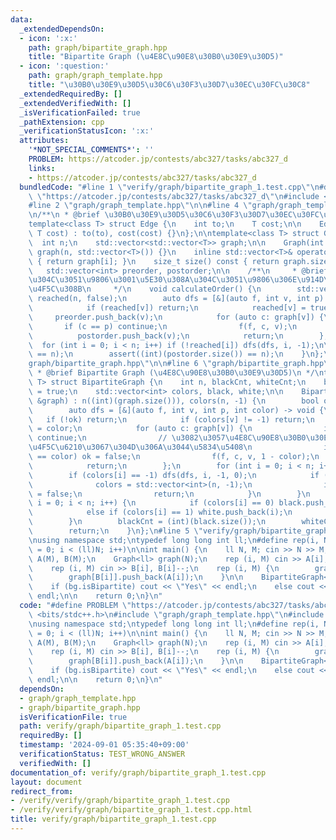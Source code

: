 ```yaml
---
data:
  _extendedDependsOn:
  - icon: ':x:'
    path: graph/bipartite_graph.hpp
    title: "Bipartite Graph (\u4E8C\u90E8\u30B0\u30E9\u30D5)"
  - icon: ':question:'
    path: graph/graph_template.hpp
    title: "\u30B0\u30E9\u30D5\u30C6\u30F3\u30D7\u30EC\u30FC\u30C8"
  _extendedRequiredBy: []
  _extendedVerifiedWith: []
  _isVerificationFailed: true
  _pathExtension: cpp
  _verificationStatusIcon: ':x:'
  attributes:
    '*NOT_SPECIAL_COMMENTS*': ''
    PROBLEM: https://atcoder.jp/contests/abc327/tasks/abc327_d
    links:
    - https://atcoder.jp/contests/abc327/tasks/abc327_d
  bundledCode: "#line 1 \"verify/graph/bipartite_graph_1.test.cpp\"\n#define PROBLEM\
    \ \"https://atcoder.jp/contests/abc327/tasks/abc327_d\"\n#include <bits/stdc++.h>\n\
    #line 2 \"graph/graph_template.hpp\"\n\n#line 4 \"graph/graph_template.hpp\"\n\
    \n/**\n * @brief \u30B0\u30E9\u30D5\u30C6\u30F3\u30D7\u30EC\u30FC\u30C8\n */\n\
    template<class T> struct Edge {\n    int to;\n    T cost;\n\n    Edge(int to,\
    \ T cost) : to(to), cost(cost) {}\n};\n\ntemplate<class T> struct Graph {\n  \
    \  int n;\n    std::vector<std::vector<T>> graph;\n\n    Graph(int n) : n(n),\
    \ graph(n, std::vector<T>()) {}\n    inline std::vector<T>& operator[] (int i)\
    \ { return graph[i]; }\n    size_t size() const { return graph.size(); }\n\n \
    \   std::vector<int> preorder, postorder;\n\n    /**\n     * @brief \u884C\u304D\
    \u304C\u3051\u9806\u3001\u5E30\u308A\u304C\u3051\u9806\u306E\u914D\u5217\u3092\
    \u4F5C\u308B\n     */\n    void calculateOrder() {\n        std::vector<bool>\
    \ reached(n, false);\n        auto dfs = [&](auto f, int v, int p) -> void {\n\
    \            if (reached[v]) return;\n            reached[v] = true;\n       \
    \     preorder.push_back(v);\n            for (auto c: graph[v]) {\n         \
    \       if (c == p) continue;\n                f(f, c, v);\n            }\n  \
    \          postorder.push_back(v);\n            return;\n        };\n\n      \
    \  for (int i = 0; i < n; i++) if (!reached[i]) dfs(dfs, i, -1);\n\n        assert((int)(preorder.size())\
    \ == n);\n        assert((int)(postorder.size()) == n);\n    }\n};\n#line 2 \"\
    graph/bipartite_graph.hpp\"\n\n#line 6 \"graph/bipartite_graph.hpp\"\n\n/**\n\
    \ * @brief Bipartite Graph (\u4E8C\u90E8\u30B0\u30E9\u30D5)\n */\ntemplate<class\
    \ T> struct BipartiteGraph {\n    int n, blackCnt, whiteCnt;\n    bool isBipartite\
    \ = true;\n    std::vector<int> colors, black, white;\n\n    BipartiteGraph(Graph<T>\
    \ &graph) : n((int)(graph.size())), colors(n, -1) {\n        bool ok = true;\n\
    \        auto dfs = [&](auto f, int v, int p, int color) -> void {\n         \
    \   if (!ok) return;\n            if (colors[v] != -1) return;\n            colors[v]\
    \ = color;\n            for (auto c: graph[v]) {\n                if (c == p)\
    \ continue;\n                // \u3082\u3057\u4E8C\u90E8\u30B0\u30E9\u30D5\u304C\
    \u4F5C\u6210\u3067\u304D\u306A\u3044\u5834\u5408\n                if (colors[c]\
    \ == color) ok = false;\n                f(f, c, v, 1 - color);\n            }\n\
    \            return;\n        };\n        for (int i = 0; i < n; i++) {\n    \
    \        if (colors[i] == -1) dfs(dfs, i, -1, 0);\n            if (!ok) {\n  \
    \              colors = std::vector<int>(n, -1);\n                isBipartite\
    \ = false;\n                return;\n            }\n        }\n        for (int\
    \ i = 0; i < n; i++) {\n            if (colors[i] == 0) black.push_back(i);\n\
    \            else if (colors[i] == 1) white.push_back(i);\n            else assert(false);\n\
    \        }\n        blackCnt = (int)(black.size());\n        whiteCnt = (int)(white.size());\n\
    \        return;\n    }\n};\n#line 5 \"verify/graph/bipartite_graph_1.test.cpp\"\
    \nusing namespace std;\ntypedef long long int ll;\n#define rep(i, N) for(ll i\
    \ = 0; i < (ll)N; i++)\n\nint main() {\n    ll N, M; cin >> N >> M;\n    vector<ll>\
    \ A(M), B(M);\n    Graph<ll> graph(N);\n    rep (i, M) cin >> A[i], A[i]--;\n\
    \    rep (i, M) cin >> B[i], B[i]--;\n    rep (i, M) {\n        graph[A[i]].push_back(B[i]);\n\
    \        graph[B[i]].push_back(A[i]);\n    }\n\n    BipartiteGraph<ll> bg(graph);\n\
    \    if (bg.isBipartite) cout << \"Yes\" << endl;\n    else cout << \"No\" <<\
    \ endl;\n\n    return 0;\n}\n"
  code: "#define PROBLEM \"https://atcoder.jp/contests/abc327/tasks/abc327_d\"\n#include\
    \ <bits/stdc++.h>\n#include \"graph/graph_template.hpp\"\n#include \"graph/bipartite_graph.hpp\"\
    \nusing namespace std;\ntypedef long long int ll;\n#define rep(i, N) for(ll i\
    \ = 0; i < (ll)N; i++)\n\nint main() {\n    ll N, M; cin >> N >> M;\n    vector<ll>\
    \ A(M), B(M);\n    Graph<ll> graph(N);\n    rep (i, M) cin >> A[i], A[i]--;\n\
    \    rep (i, M) cin >> B[i], B[i]--;\n    rep (i, M) {\n        graph[A[i]].push_back(B[i]);\n\
    \        graph[B[i]].push_back(A[i]);\n    }\n\n    BipartiteGraph<ll> bg(graph);\n\
    \    if (bg.isBipartite) cout << \"Yes\" << endl;\n    else cout << \"No\" <<\
    \ endl;\n\n    return 0;\n}\n"
  dependsOn:
  - graph/graph_template.hpp
  - graph/bipartite_graph.hpp
  isVerificationFile: true
  path: verify/graph/bipartite_graph_1.test.cpp
  requiredBy: []
  timestamp: '2024-09-01 05:35:40+09:00'
  verificationStatus: TEST_WRONG_ANSWER
  verifiedWith: []
documentation_of: verify/graph/bipartite_graph_1.test.cpp
layout: document
redirect_from:
- /verify/verify/graph/bipartite_graph_1.test.cpp
- /verify/verify/graph/bipartite_graph_1.test.cpp.html
title: verify/graph/bipartite_graph_1.test.cpp
---
```

